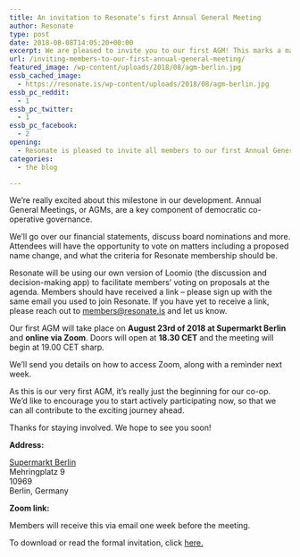 ```yaml
---
title: An invitation to Resonate’s first Annual General Meeting
author: Resonate
type: post
date: 2018-08-08T14:05:20+00:00
excerpt: We are pleased to invite you to our first AGM! This marks a major milestone in our development, and is a key part of democratic co-operative governance.
url: /inviting-members-to-our-first-annual-general-meeting/
featured_image: /wp-content/uploads/2018/08/agm-berlin.jpg
essb_cached_image:
  - https://resonate.is/wp-content/uploads/2018/08/agm-berlin.jpg
essb_pc_reddit:
  - 1
essb_pc_twitter:
  - 1
essb_pc_facebook:
  - 2
opening:
  - Resonate is pleased to invite all members to our first Annual General Meeting!
categories:
  - the blog

---
```

<span style="font-weight: 400;">We’re really excited about this milestone in our development. Annual General Meetings, or AGMs, are a key component of democratic co-operative governance.</span>

<span style="font-weight: 400;">We’ll go over our financial statements, discuss board nominations and more. Attendees will have the opportunity to vote on matters including a proposed name change, and what the criteria for Resonate membership should be. </span>

Resonate will be using our own version of Loomio (the discussion and decision-making app) to facilitate members&#8217; voting on proposals at the agenda. Members should have received a link – please sign up with the same email you used to join Resonate. If you have yet to receive a link, please reach out to members@resonate.is and let us know.

<span style="font-weight: 400;">Our first AGM will take place on <strong>August 23rd of 2018 at Supermarkt Berlin</strong> and <strong>online via Zoom</strong>. Doors will open at <strong>18.30 CET</strong> and the meeting will begin at 19.00 CET sharp.</span>

We&#8217;ll send you details on how to access Zoom, along with a reminder next week.

<span style="font-weight: 400;">As this is our very first AGM, it’s really just the beginning for our co-op. We’d like to encourage you to start actively participating now, so that we can all contribute to the exciting journey ahead. </span>

<span style="font-weight: 400;">Thanks for staying involved. We hope to see you soon!</span>

**Address:**

[Supermarkt Berlin][1]  
Mehringplatz 9  
<span style="font-weight: 400;">10969</span>  
Berlin, Germany

**Zoom link:**

Members will receive this via email one week before the meeting.

To download or read the formal invitation, click <a href="https://resonate.is/wp-content/uploads/2018/08/Invitation-to-Resonate-AGM.pdf" target="_blank" rel="noopener noreferrer">here.</a>

 [1]: https://supermarkt-berlin.net/en/